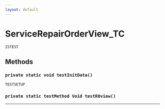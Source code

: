 ```yaml
---
layout: default
---
```

# ServiceRepairOrderView_TC

`ISTEST`
## Methods
### `private static void testInitData()`

`TESTSETUP`
### `private static testMethod Void testROview()`
---
